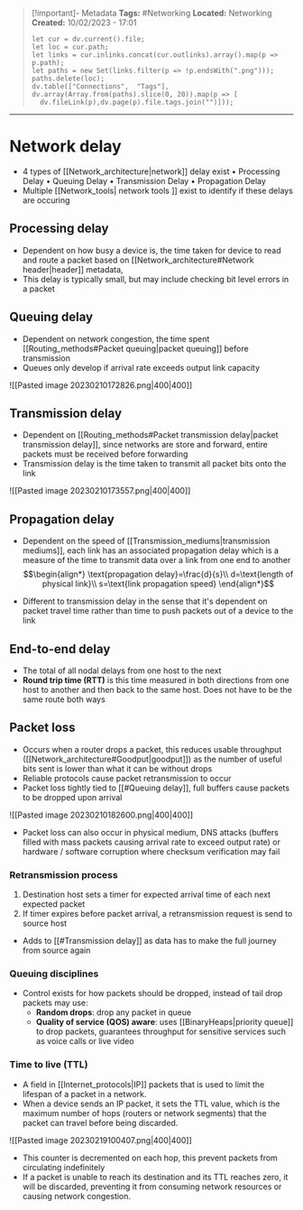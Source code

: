 > [!important]- Metadata
> **Tags:** #Networking 
> **Located:** Networking
> **Created:** 10/02/2023 - 17:01
> ```dataviewjs
>let cur = dv.current().file;
>let loc = cur.path;
>let links = cur.inlinks.concat(cur.outlinks).array().map(p => p.path);
>let paths = new Set(links.filter(p => !p.endsWith(".png")));
>paths.delete(loc);
>dv.table(["Connections",  "Tags"], dv.array(Array.from(paths).slice(0, 20)).map(p => [
>   dv.fileLink(p),dv.page(p).file.tags.join("")]));
> ```

___
# Network delay
- 4 types of [[Network_architecture|network]] delay exist 
	• Processing Delay
	• Queuing Delay
	• Transmission Delay
	• Propagation Delay
- Multiple [[Network_tools| network tools ]] exist to identify if these delays are occuring 
## Processing delay
- Dependent on how busy a device is, the time taken for device to read and route a packet based on [[Network_architecture#Network header|header]] metadata, 
- This delay is typically small, but may include checking bit level errors in a packet 

## Queuing delay
- Dependent on network congestion, the time spent [[Routing_methods#Packet queuing|packet queuing]] before transmission 
- Queues only develop if arrival rate exceeds output link capacity 

![[Pasted image 20230210172826.png|400|400]]

## Transmission delay
- Dependent  on [[Routing_methods#Packet transmission delay|packet transmission delay]], since networks are store and forward, entire packets must be received before forwarding 
- Transmission delay is the time taken to transmit all packet bits onto the link

![[Pasted image 20230210173557.png|400|400]]

## Propagation delay
- Dependent on the speed of [[Transmission_mediums|transmission mediums]], each link has an associated propagation delay which is a measure of the time to transmit data over a link from one end to another
$$\begin{align*}
\text{propagation delay}=\frac{d}{s}\\
d=\text{length of physical link}\\
s=\text{link propagation speed}
\end{align*}$$

- Different to transmission delay in the sense that it's dependent on packet travel time rather than time to push packets out of a device to the link

## End-to-end delay
- The total of all nodal delays from one host to the next
- **Round trip time (RTT)** is this time measured in both directions from one host to another and then back to the same host. Does not have to be the same route both ways 

## Packet loss
- Occurs when a router drops a packet, this reduces usable throughput ([[Network_architecture#Goodput|goodput]]) as the number of useful bits sent is lower than what it can be without drops 
- Reliable protocols cause packet retransmission to occur
- Packet loss tightly tied to [[#Queuing delay]], full buffers cause packets to be dropped upon arrival 

![[Pasted image 20230210182600.png|400|400]]

- Packet loss can also occur in physical medium, DNS attacks (buffers filled with mass packets causing arrival rate to exceed output rate) or hardware / software corruption where checksum verification may fail 
### Retransmission process
1. Destination host sets a timer for expected arrival time of each next expected packet 
2. If timer expires before packet arrival, a retransmission request is send to source host 
- Adds to [[#Transmission delay]] as data has to make the full journey from source again 

### Queuing disciplines
- Control exists for how packets should be dropped, instead of tail drop packets may use:
    - **Random drops**: drop any packet in queue 
    - **Quality of service (QOS) aware**: uses [[BinaryHeaps|priority queue]] to drop packets, guarantees throughput for sensitive services such as voice calls or live video 


### Time to live (TTL)
- A field in [[Internet_protocols|IP]] packets that is used to limit the lifespan of a packet in a network.
- When a device sends an IP packet, it sets the TTL value, which is the maximum number of hops (routers or network segments) that the packet can travel before being discarded.

![[Pasted image 20230219100407.png|400|400]]
- This counter is decremented on each hop, this prevent packets from circulating indefinitely
- If a packet is unable to reach its destination and its TTL reaches zero, it will be discarded, preventing it from consuming network resources or causing network congestion.

